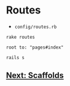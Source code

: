 # Routes
- `config/routes.rb`
```
rake routes
```
```
root to: "pages#index"
```
```
rails s
```

## [Next: Scaffolds](19_SCAFFOLDS.md)